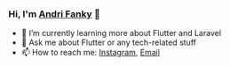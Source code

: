 ### Hi, I'm [Andri Fanky](http://andrifanky.com/links) 👋

- 🌱 I’m currently learning more about Flutter and Laravel
- 💬 Ask me about Flutter or any tech-related stuff
- 📫 How to reach me: [Instagram](https://instagram.com/andri.fanky), [Email](mailto:andryfanky3@gmail.com)

<!--
**andrifanky/andrifanky** is a ✨ _special_ ✨ repository because its `README.md` (this file) appears on your GitHub profile.

Here are some ideas to get you started:

- 🔭 I’m currently working on ...
- 🌱 I’m currently learning ...
- 👯 I’m looking to collaborate on ...
- 🤔 I’m looking for help with ...
- 💬 Ask me about ...
- 📫 How to reach me: ...
- 😄 Pronouns: ...
- ⚡ Fun fact: ...
-->
